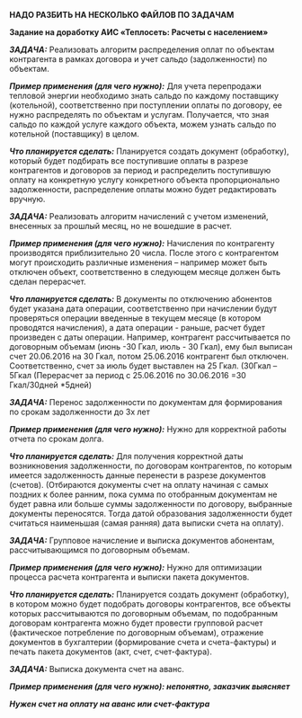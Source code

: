 **НАДО РАЗБИТЬ НА НЕСКОЛЬКО ФАЙЛОВ ПО ЗАДАЧАМ**

**Задание на доработку АИС «Теплосеть: Расчеты с населением»**

***ЗАДАЧА:*** Реализовать алгоритм распределения оплат по объектам
контрагента в рамках договора и учет сальдо (задолженности) по объектам.

***Пример применения (для чего нужно):*** Для учета перепродажи тепловой
энергии необходимо знать сальдо по каждому поставщику (котельной),
соответственно при поступлении оплаты по договору, ее нужно распределять
по объектам и услугам. Получается, что зная сальдо по каждой услуге
каждого объекта, можем узнать сальдо по котельной (поставщику) в целом.

***Что планируется сделать:*** Планируется создать документ (обработку),
который будет подбирать все поступившие оплаты в разрезе контрагентов и
договоров за период и распределить поступившую оплату на конкретную
услугу конкретного объекта пропорционально задолженности, распределение
оплаты можно будет редактировать вручную.

***ЗАДАЧА:*** Реализовать алгоритм начислений с учетом изменений,
внесенных за прошлый месяц, но не вошедшие в расчет.

***Пример применения (для чего нужно):*** Начисления по контрагенту
производятся приблизительно 20 числа. После этого с контрагентом могут
происходить различные изменения – например может быть отключен объект,
соответственно в следующем месяце должен быть сделан перерасчет.

***Что планируется сделать:*** В документы по отключению абонентов будет
указана дата операции, соответственно при начислении будут проверяться
операции введенные в текущем месяце (в котором проводятся начисления), а
дата операции - раньше, расчет будет произведен с даты операции.
Например, контрагент рассчитывается по договорным объемам (июнь -30
Гкал, июль - 30 Гкал), ему был выписан счет 20.06.2016 на 30 Гкал, потом
25.06.2016 контрагент был отключен. Соответственно, счет за июль будет
выставлен на 25 Гкал. (30Гкал – 5Гкал (Перерасчет за период с 25.06.2016
по 30.06.2016 =30 Гкал/30дней \*5дней)

***ЗАДАЧА:*** Перенос задолженности по документам для формирования по
срокам задолженности до 3х лет

***Пример применения (для чего нужно):*** Нужно для корректной работы
отчета по срокам долга.

***Что планируется сделать:*** Для получения корректной даты
возникновения задолженности, по договорам контрагентов, по которым
имеется задолженность данные перенести в разрезе документов (счетов).
(Отбираются документы счет на оплату начиная с самых поздних к более
ранним, пока сумма по отобранным документам не будет равна или больше
суммы задолженности по договору, выбранные документы переносятся. Тогда
датой образования задолженности будет считаться наименьшая (самая
ранняя) дата выписки счета на оплату).

***ЗАДАЧА:*** Групповое начисление и выписка документов абонентам,
рассчитывающимся по договорным объемам.

***Пример применения (для чего нужно):*** Нужно для оптимизации процесса
расчета контрагента и выписки пакета документов.

***Что планируется сделать:*** Планируется создать документ (обработку),
в котором можно будет подобрать договоры контрагентов, все объекты
которых рассчитываются по договорным объемам, по подобранным договорам
контрагента можно будет провести групповой расчет (фактическое
потребление по договорным объемам), отражение документов в бухгалтерии
(формирование счета и счета-фактуры) и печать пакета документов (акт,
счет, счет-фактура).

***ЗАДАЧА:*** Выписка документа счет на аванс.

***Пример применения (для чего нужно): непонятно, заказчик выясняет***

***Нужен счет на оплату на аванс или счет-фактура***
